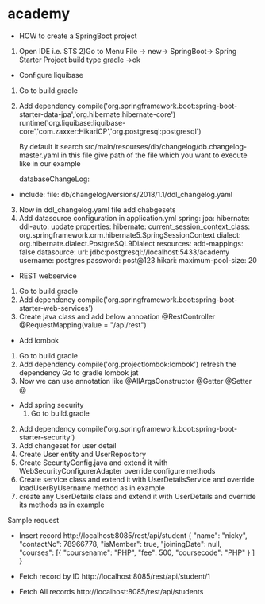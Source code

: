 # academy

* HOW to create a SpringBoot project
1) Open IDE i.e. STS 
2)Go to Menu  File -> new-> SpringBoot-> Spring Starter Project 
build type gradle ->ok


* Configure liquibase
 1) Go to build.gradle
 2) Add dependency
 compile('org.springframework.boot:spring-boot-starter-data-jpa','org.hibernate:hibernate-core')
	runtime('org.liquibase:liquibase-core','com.zaxxer:HikariCP','org.postgresql:postgresql')
	
	By default it search src/main/resourses/db/changelog/db.changelog-master.yaml
	in this  file give path of the file which you want to execute
	like in our example 
	
	databaseChangeLog:
  - include:
      file: db/changelog/versions/2018/1.1/ddl_changelog.yaml
	  
3) Now in ddl_changelog.yaml file add chabgesets
4) Add datasource configuration in application.yml
 spring:
  jpa:
    hibernate:
      ddl-auto: update
    properties:
      hibernate:
        current_session_context_class: org.springframework.orm.hibernate5.SpringSessionContext
        dialect: org.hibernate.dialect.PostgreSQL9Dialect
  resources:
    add-mappings: false
  datasource:
    url: jdbc:postgresql://localhost:5433/academy
    username: postgres
    password: post@123
    hikari:
      maximum-pool-size: 20



* REST webservice
 1) Go to build.gradle
 2) Add dependency
 		compile('org.springframework.boot:spring-boot-starter-web-services')
 3) Create java class and add below annoation 
		@RestController
@RequestMapping(value = "/api/rest")

* Add lombok
 1) Go to build.gradle
 2) Add dependency
 compile('org.projectlombok:lombok')
 refresh the dependency
 Go to gradle lombok jat 
 3) Now we can use annotation
 like
@AllArgsConstructor
@Getter
@Setter
@ 
	  
* Add spring security
  1) Go to build.gradle
 2) Add dependency
 	compile('org.springframework.boot:spring-boot-starter-security')
 3) Add changeset for user detail 
 4) Create User entity and UserRepository
 5) Create SecurityConfig.java and extend it with WebSecurityConfigurerAdapter
 override configure methods 
 5) Create service class and extend it with UserDetailsService	and override loadUserByUsername method as in example
 6) create any UserDetails class and extend it with UserDetails and override its methods as in example
 
 Sample request
 
* Insert record
http://localhost:8085/rest/api/student
{
  "name": "nicky",
  "contactNo": 78966778,
  "isMember": true,
  "joiningDate": null,
  "courses": [{
    "coursename": "PHP",
    "fee": 500,
    "coursecode": "PHP"
  }
   ]
}

* Fetch record by ID
http://localhost:8085/rest/api/student/1

* Fetch All records 
http://localhost:8085/rest/api/students